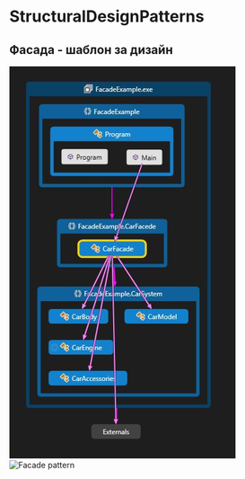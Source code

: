 # StructuralDesignPatterns

## Фасада - шаблон за дизайн

![solarized vim](https://github.com/tsvetanmanev/StructuralDesignPatterns/blob/master/FacadeExample/CodeMap-Facade.JPG?raw=truea)
![Facade pattern](blob/master/FacadeExample/CodeMap-Facade.JPG?raw=truea)
